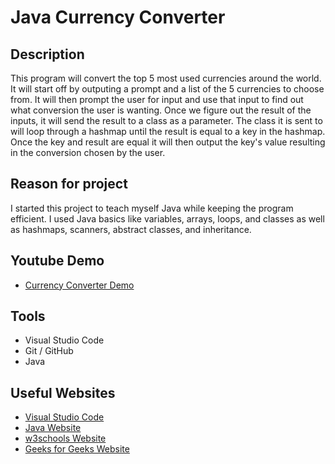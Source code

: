 # Java Currency Converter

## Description
This program will convert the top 5 most used currencies around the world. It will start off by outputing a prompt and a list of the 5 currencies to choose from. It will then prompt the user for input and use that input to find out what conversion the user is wanting. Once we figure out the result of the inputs, it will send the result to a class as a parameter. The class it is sent to will loop through a hashmap until the result is equal to a key in the hashmap. Once the key and result are equal it will then output the key's value resulting in the conversion chosen by the user.

## Reason for project
I started this project to teach myself Java while keeping the program efficient. I used Java basics like variables, arrays, loops, and classes as well as hashmaps, scanners, abstract classes, and inheritance.


## Youtube Demo

* [Currency Converter Demo]() 

## Tools

* Visual Studio Code
* Git / GitHub
* Java

## Useful Websites

* [Visual Studio Code](https://code.visualstudio.com/)
* [Java Website](https://www.java.com/en/)
* [w3schools Website](https://www.w3schools.com/)
* [Geeks for Geeks Website](https://www.geeksforgeeks.org/)
